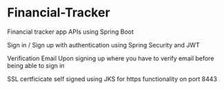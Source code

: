 # Financial-Tracker
Financial tracker app APIs using Spring Boot

Sign in / Sign up with authentication using Spring Security and JWT

Verification Email Upon signing up where you have to verify email before being able to sign in

SSL certficicate self signed using JKS for https functionality on port 8443
